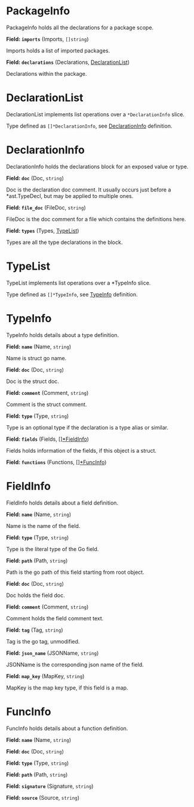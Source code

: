 # PackageInfo

PackageInfo holds all the declarations for a package scope.

**Field: `imports`** (Imports, `[]string`)

Imports holds a list of imported packages.

**Field: `declarations`** (Declarations, [DeclarationList](#DeclarationList))

Declarations within the package.

# DeclarationList

DeclarationList implements list operations over a `*DeclarationInfo` slice.

Type defined as `[]*DeclarationInfo`, see [DeclarationInfo](DeclarationInfo) definition.

# DeclarationInfo

DeclarationInfo holds the declarations block for an exposed value or type.

**Field: `doc`** (Doc, `string`)

Doc is the declaration doc comment. It usually
occurs just before a *ast.TypeDecl, but may be
applied to multiple ones.

**Field: `file_doc`** (FileDoc, `string`)

FileDoc is the doc comment for a file which
contains the definitions here.

**Field: `types`** (Types, [TypeList](#TypeList))

Types are all the type declarations in the block.

# TypeList

TypeList implements list operations over a *TypeInfo slice.

Type defined as `[]*TypeInfo`, see [TypeInfo](TypeInfo) definition.

# TypeInfo

TypeInfo holds details about a type definition.

**Field: `name`** (Name, `string`)

Name is struct go name.

**Field: `doc`** (Doc, `string`)

Doc is the struct doc.

**Field: `comment`** (Comment, `string`)

Comment is the struct comment.

**Field: `type`** (Type, `string`)

Type is an optional type if the declaration is a type alias or similar.

**Field: `fields`** (Fields, [[]*FieldInfo](#FieldInfo))

Fields holds information of the fields, if this object is a struct.

**Field: `functions`** (Functions, [[]*FuncInfo](#FuncInfo))



# FieldInfo

FieldInfo holds details about a field definition.

**Field: `name`** (Name, `string`)

Name is the name of the field.

**Field: `type`** (Type, `string`)

Type is the literal type of the Go field.

**Field: `path`** (Path, `string`)

Path is the go path of this field starting from root object.

**Field: `doc`** (Doc, `string`)

Doc holds the field doc.

**Field: `comment`** (Comment, `string`)

Comment holds the field comment text.

**Field: `tag`** (Tag, `string`)

Tag is the go tag, unmodified.

**Field: `json_name`** (JSONName, `string`)

JSONName is the corresponding json name of the field.

**Field: `map_key`** (MapKey, `string`)

MapKey is the map key type, if this field is a map.

# FuncInfo

FuncInfo holds details about a function definition.

**Field: `name`** (Name, `string`)



**Field: `doc`** (Doc, `string`)



**Field: `type`** (Type, `string`)



**Field: `path`** (Path, `string`)



**Field: `signature`** (Signature, `string`)



**Field: `source`** (Source, `string`)



